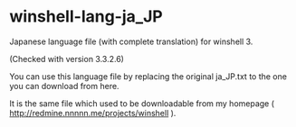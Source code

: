 # winshell-lang-ja_JP
Japanese language file (with complete translation) for winshell 3.

(Checked with version 3.3.2.6)

You can use this language file by replacing the original ja_JP.txt to the one you can download from here.

It is the same file which used to be downloadable from my homepage ( http://redmine.nnnnn.me/projects/winshell ).

